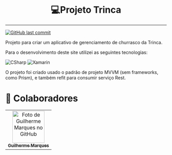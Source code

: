 <h1 align="center"><strong>💻Projeto Trinca</strong></h1>

---

[![GitHub last commit](https://img.shields.io/github/last-commit/guirodriguezz/churrasTrincaApp?style=for-the-badge)](https://github.com/guirodriguezz/churrasTrincaApp/commit/main)

Projeto para criar um aplicativo de gerenciamento de churrasco da Trinca.

Para o desenvolvimento deste site utilizei as seguintes tecnologias:

<p align="left">
  <img src="https://img.shields.io/badge/C%23-239120?style=for-the-badge&logo=c-sharp&logoColor=white" alt="CSharp"/>
  <img src="https://img.shields.io/badge/Xamarin-3498DB?style=for-the-badge&logo=xamarin&logoColor=white" alt="Xamarin"/> 
</p>

O projeto foi criado usado o padrão de projeto MVVM (sem frameworks, como Prism), e também refit para consumir serviço Rest.

<h1 align="left"><strong>🤝 Colaboradores</strong></h1>

<table>
  <tr>
    <td align="center">
      <a href="https://github.com/guirodriguezz">
        <img src="https://avatars2.githubusercontent.com/u/32783994?s=460&u=2addef7630c3998e12be9a29432a2328d33e0ef0&v=4" width="100px;" alt="Foto de Guilherme Marques no GitHub"/><br>
        <sub>
          <b>Guilherme Marques</b>
        </sub>
      </a>
    </td>
  </tr>
</table>

